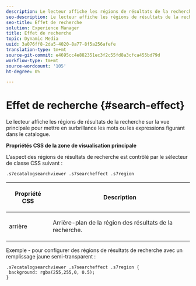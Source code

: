 ```yaml
---
description: Le lecteur affiche les régions de résultats de la recherche sur la vue principale pour mettre en surbrillance les mots ou les expressions figurant dans le catalogue.
seo-description: Le lecteur affiche les régions de résultats de la recherche sur la vue principale pour mettre en surbrillance les mots ou les expressions figurant dans le catalogue.
seo-title: Effet de recherche
solution: Experience Manager
title: Effet de recherche
topic: Dynamic Media
uuid: 3a076ff8-2da5-4020-8a77-8f5a256afefe
translation-type: tm+mt
source-git-commit: e4695cc4e882351ec3f2c55fd8a3cfca455bd79d
workflow-type: tm+mt
source-wordcount: '105'
ht-degree: 0%

---
```



# Effet de recherche {#search-effect}

Le lecteur affiche les régions de résultats de la recherche sur la vue principale pour mettre en surbrillance les mots ou les expressions figurant dans le catalogue.

<!--<a id="section_061E550C1C1D4DB2BD663A898895B38C"></a>-->

**Propriétés CSS de la zone de visualisation principale**

L’aspect des régions de résultats de recherche est contrôlé par le sélecteur de classe CSS suivant :

`.s7ecatalogsearchviewer .s7searcheffect .s7region`

<table id="table_94EE3F5BBE4547C0B4943471CEE7EDE4"> 
 <thead> 
  <tr> 
   <th colname="col1" class="entry"> <p> Propriété CSS </p> </th> 
   <th colname="col2" class="entry"> <p>Description </p> </th> 
  </tr> 
 </thead>
 <tbody> 
  <tr> 
   <td colname="col1"> <p> <span class="codeph"> arrière  </span> </p> </td> 
   <td colname="col2"> <p>Arrière-plan de la région des résultats de la recherche. </p> </td> 
  </tr> 
 </tbody> 
</table>

Exemple - pour configurer des régions de résultats de recherche avec un remplissage jaune semi-transparent :

```
.s7ecatalogsearchviewer .s7searcheffect .s7region { 
 background: rgba(255,255,0, 0.5); 
}
```

